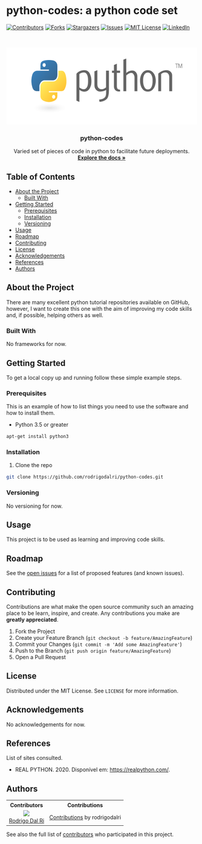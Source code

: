# python-codes: a python code set

[![Contributors][contributors-shield]][contributors-url]
[![Forks][forks-shield]][forks-url]
[![Stargazers][stars-shield]][stars-url]
[![Issues][issues-shield]][issues-url]
[![MIT License][license-shield]][license-url]
[![LinkedIn][linkedin-shield]][linkedin-url]

<br />
<p align="center">
  <a href="https://github.com/othneildrew/Best-README-Template">
    <img src="assets/logo.png" alt="Logo" width="601" height="203">
  </a>

  <h3 align="center">python-codes</h3>

  <p align="center">
    Varied set of pieces of code in python to facilitate future deployments.
    <br />
    <a href="https://github.com/rodrigodalri/python-codes"><strong>Explore the docs »</strong></a>
  </p>
</p>

## Table of Contents

* [About the Project](#about-the-project)
  * [Built With](#built-with)
* [Getting Started](#getting-started)
  * [Prerequisites](#prerequisites)
  * [Installation](#installation)
  * [Versioning](#versioning)
* [Usage](#usage)
* [Roadmap](#roadmap)
* [Contributing](#contributing)
* [License](#license)
* [Acknowledgements](#acknowledgements)
* [References](#references)
* [Authors](#Authors)

## About the Project
There are many excellent python tutorial repositories available on GitHub, however, I want to create this one with the aim of improving my code skills and, if possible, helping others as well.

### Built With
No frameworks for now.
<!--* [frameworks](https://www.google.com/) -->

## Getting Started
To get a local copy up and running follow these simple example steps.

<!-- Atualizar -->
### Prerequisites
This is an example of how to list things you need to use the software and how to install them.
* Python 3.5 or greater
```sh
apt-get install python3
```

### Installation
1. Clone the repo
```sh
git clone https://github.com/rodrigodalri/python-codes.git
```

### Versioning
No versioning for now.

## Usage
This project is to be used as learning and improving code skills.

## Roadmap
See the [open issues](https://github.com/rodrigodalri/python-codes/issues) for a list of proposed features (and known issues).

## Contributing
Contributions are what make the open source community such an amazing place to be learn, inspire, and create. Any contributions you make are **greatly appreciated**.

1. Fork the Project
2. Create your Feature Branch (`git checkout -b feature/AmazingFeature`)
3. Commit your Changes (`git commit -m 'Add some AmazingFeature'`)
4. Push to the Branch (`git push origin feature/AmazingFeature`)
5. Open a Pull Request

## License
Distributed under the MIT License. See `LICENSE` for more information.

## Acknowledgements
No acknowledgements for now.

## References
List of sites consulted.
- REAL PYTHON. 2020. Disponível em: <https://realpython.com/>.

## Authors
<table style="text-align: center;">
  <tr>
    <th>Contributors</th>
    <th>Contributions</th>
  </tr>
  <tr>
    <td>
      <img src="https://avatars.githubusercontent.com/rodrigodalri?s=75">
      <br>
      <a href="https://github.com/rodrigodalri">Rodrigo Dal Ri</a>
    </td>
    <td>
      <a href="https://github.com/rodrigodalri/python-codes/commits?author=rodrigodalri">Contributions</a> by rodrigodalri
    </td>
  </tr>
</table>

See also the full list of [contributors](https://github.com/rodrigodalri/python-codes/contributors) who participated in this project.


[contributors-shield]: https://img.shields.io/github/contributors/rodrigodalri/python-codes
[contributors-url]: https://github.com/rodrigodalri/python-codes/graphs/contributors

[forks-shield]: https://img.shields.io/github/forks/rodrigodalri/python-codes
[forks-url]: https://github.com/rodrigodalri/python-codes/network/members

[stars-shield]: https://img.shields.io/github/stars/rodrigodalri/python-codes
[stars-url]: https://github.com/rodrigodalri/python-codes/stargazers

[issues-shield]: https://img.shields.io/github/issues/rodrigodalri/python-codes
[issues-url]: https://github.com/rodrigodalri/python-codes/issues

[license-shield]: https://img.shields.io/github/license/rodrigodalri/python-codes
[license-url]: https://github.com/rodrigodalri/python-codes/blob/master/LICENSE

[linkedin-shield]: https://img.shields.io/badge/-LinkedIn-black.svg?style=flat-square&logo=linkedin&colorB=555
[linkedin-url]: https://linkedin.com/in/rodrigodalri
[product-screenshot]: images/screenshot.png